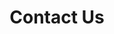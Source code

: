 ---
layout: child_layout/contact_us
title: Contact Us
permalink: /contact-us/
hero: /assets/img/content/hero/fullsize/hero-2.jpg
---